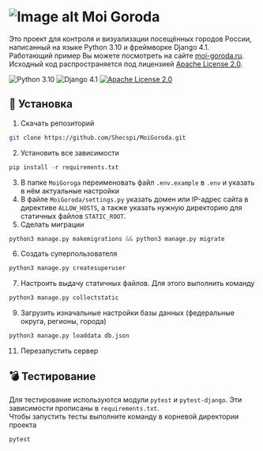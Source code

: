 # ![Image alt](https://github.com/Shecspi/MoiGoroda/blob/master/static/favicon.ico) Moi Goroda
Это проект для контроля и визуализации посещённых городов России, написанный на языке Python 3.10 и фреймворке Django 4.1.  
Работающий пример Вы можете посмотреть на сайте [moi-goroda.ru](https://moi-goroda.ru/).  
Исходный код распространяется под лицензией [Apache License 2.0](https://github.com/Shecspi/MoiGoroda/blob/master/LICENSE).  

![Python 3.10](https://img.shields.io/badge/Python-3.10-blue?style=for-the-badge&logo=python)
![Django 4.1](https://img.shields.io/badge/Django-4.1-brightgreen?style=for-the-badge&logo=django)
[![Apache License 2.0](https://img.shields.io/badge/License-Apache%20License%202.0-orange?style=for-the-badge&logo=apache)](https://github.com/Shecspi/MoiGoroda/blob/master/LICENSE)

## :floppy_disk: Установка
1. Скачать репозиторий  
  ```bash
  git clone https://github.com/Shecspi/MoiGoroda.git
  ```
2. Установить все зависимости  
  ```python
  pip install -r requirements.txt
  ```
3. В папке `MoiGoroga` переименовать файл `.env.example` в `.env` и указать в нём актуальные настройки
4. В файле `MoiGoroda/settings.py` указать домен или IP-адрес сайта в директиве `ALLOW_HOSTS`, а также указать нужную директорию для статичных файлов `STATIC_ROOT`. 
5. Сделать миграции  
```python
python3 manage.py makemigrations && python3 manage.py migrate
```
6. Создать суперпользователя
```python
python3 manage.py createsuperuser
```
7. Настроить выдачу статичных файлов. Для этого выполнить команду  
```python
python3 manage.py collectstatic
```
9. Загрузить изначальные настройки базы данных (федеральные округа, регионы, города)  
```python
python3 manage.py loaddata db.json
```
11. Перезапустить сервер

## :bomb: Тестирование
Для тестирование используются модули `pytest` и `pytest-django`. Эти зависимости прописаны в `requirements.txt`.  
Чтобы запустить тесты выполните команду в корневой директории проекта
```bash
pytest
```
